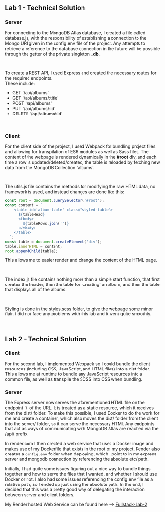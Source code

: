 ## Lab 1 - Technical Solution

### Server

For connecting to the MongoDB Atlas database, I created a file called database.js, with the responsibility of establishing a connection to the Mongo URI given in the config.env file of the project. Any attempts to retrieve a reference to the database connection in the future will be possible through the getter of the private singleton **\_db**.

<br>

To create a REST API, I used Express and created the necessary routes for the required endpoints.<br>
These include:

- GET '/api/albums'
- GET '/api/albums/:title'
- POST '/api/albums'
- PUT '/api/albums/:id'
- DELETE '/api/albums/:id'

<br>

### Client

For the client side of the project, I used Webpack for bundling project files and allowing for transpilation of ES6 modules as well as Sass files. The content of the webpage is rendered dynamically in the **#root** div, and each time a row is updated/deleted/created, the table is reloaded by fetching new data from the MongoDB Collection 'albums'.

<br>

The utils.js file contains the methods for modifying the raw HTML data, no framework is used, and instead changes are done like this:

```js
const root = document.querySelector('#root');
const content = `
    <table id='album-table' class="styled-table">
      ${tableHead}
      <tbody>
        ${tableRows.join('')}
      </tbody>
    </table>
  `;
const table = document.createElement('div');
table.innerHTML = content;
root.appendChild(table);
```

This allows me to easier render and change the content of the HTML page.

<br>

The index.js file contains nothing more than a simple start function, that first creates the header, then the table for 'creating' an album, and then the table that displays all of the albums.

<br>

Styling is done in the styles.scss folder, to give the webpage some minor flair. I did not face any problems with this lab and it went quite smoothly.

<br>

## Lab 2 - Technical Solution

### Client

For the second lab, I implemented Webpack so I could bundle the client resources (including CSS, JavaScript, and HTML files) into a dist folder. This allows me at runtime to bundle any JavaScript resources into a common file, as well as transpile the SCSS into CSS when bundling.

### Server

The Express server now serves the aforementioned HTML file on the endpoint '/' of the URL. It is treated as a static resource, which it receives from the dist/ folder. To make this possible, I used Docker to do the work for me and create a container, which also moves the dist/ folder from the client into the server/ folder, so it can serve the necessary HTMl. Any endpoints that act as ways of communicating with MongoDB Atlas are reached via the /api/ prefix.

In render.com I then created a web service that uses a Docker image and makes use of my Dockerfile that exists in the root of my project. Render also creates a `config.env` folder when deploying, which I point to in my express server and mongodb connection by referencing the absolute etc/ path.

Initially, I had quite some issues figuring out a nice way to bundle things together and how to serve the files that I wanted, and whether I should use Docker or not. I also had some issues referencing the config.env file as a relative path, so I ended up just using the absolute path. In the end, I decided that this was a pretty good way of delegating the interaction between server and client folders.

My Render hosted Web Service can be found here --> [Fullstack-Lab-2](https://fullstack-lab-2-rksf.onrender.com)
